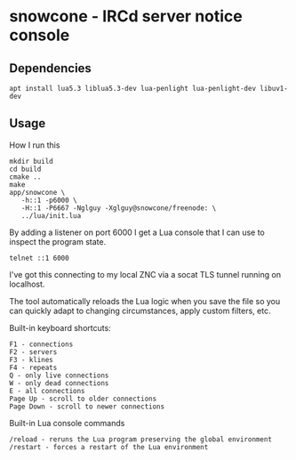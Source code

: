 # snowcone - IRCd server notice console

## Dependencies

```
apt install lua5.3 liblua5.3-dev lua-penlight lua-penlight-dev libuv1-dev
```

## Usage

How I run this

```
mkdir build
cd build
cmake ..
make
app/snowcone \
   -h::1 -p6000 \
   -H::1 -P6667 -Nglguy -Xglguy@snowcone/freenode: \
   ../lua/init.lua
```

By adding a listener on port 6000 I get a Lua console that I can use to inspect the
program state.

```
telnet ::1 6000
```

I've got this connecting to my local ZNC via a socat TLS tunnel running on localhost.

The tool automatically reloads the Lua logic when you save the file so you can
quickly adapt to changing circumstances, apply custom filters, etc.

Built-in keyboard shortcuts:

```
F1 - connections
F2 - servers
F3 - klines
F4 - repeats
Q - only live connections
W - only dead connections
E - all connections
Page Up - scroll to older connections
Page Down - scroll to newer connections
```

Built-in Lua console commands

```
/reload - reruns the Lua program preserving the global environment
/restart - forces a restart of the Lua environment
```

